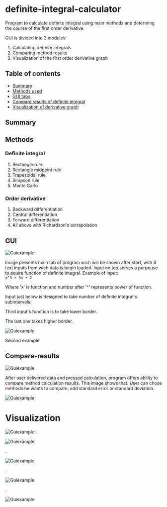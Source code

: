 # definite-integral-calculator
Program to calculate definite integral using main methods and determing the course of the first order derivative. 


GUI is divided into 3 modules: 

1) Calculating definite integrals
2) Comparing method results 
3) Visualization of the first order derivative graph



## Table of contents
* [Summary](#summary)
* [Methods used](#methods)
* [GUI tabs](#gui)
* [Compare results of definite integral](#compare-results)
* [Visualization of derivative graph](#visualization)

## Summary


## Methods

### Definite integral
1) Rectangle rule
2) Rectangle midpoint rule
3) Trapezoidal rule
4) Simpson rule
5) Monte Carlo

### Order derivative 
1) Backward differentiation
2) Central differentiation
3) Forward differentiation
4) All above with Richardson's extrapolation

## GUI

![Guiexample](./images/definite_integral_inputing_data1.jpg)

Image presents main tab of program wich will be shown after start, with 4 text inputs from wich data is begin loaded. 
Input on top serves a purpouse to aquire function of definite integral. Example of input:  
`
x^3 + 3x + 2
`

Where 'x' is function and number after '^' represents power of function. 

Input just below is designed to take number of definite integral's subintervals.

Third input's function is to take lower border.

The last one takes higher border.



![Guiexample](./images/order_derivative1.jpg)

Second example

## Compare-results

![Guiexample](./images/definite_integral_comparing_methods.jpg)

After user delivered data and pressed calculation, program offers ability to compare method calculation results. This image shows that. User can chose methods he wants to compare, add standard error or standard deviation. 

![Guiexample](./images/definite_integral_comparing_methods2.jpg)


# Visualization

![Guiexample](./images/order_derivative1.jpg)
.


![Guiexample](./images/chart_derivative.jpg)

.

![Guiexample](./images/chart_derivative_and.jpg)

.

![Guiexample](./images/chart_derivative_only.jpg)

.

![Guiexample](./images/chart_derivative2.jpg)

 
